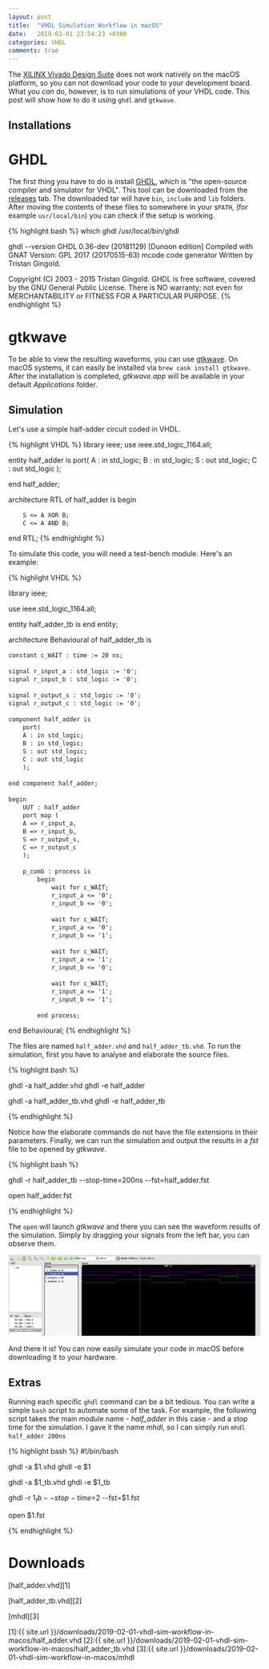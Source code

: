 ```yaml
---
layout: post
title:  "VHDL Simulation Workflow in macOS"
date:   2019-02-01 23:54:23 +0300
categories: VHDL
comments: true
---
```


The [XILINX Vivado Design Suite](https://www.xilinx.com/products/design-tools/vivado.html) does not work natively on the macOS platform, so you can not download your code to your development board. What you _can_ do, however, is to run simulations of your VHDL code. This post will show how to do it using `ghdl` and `gtkwave`.

## Installations

# GHDL

The first thing you have to do is install [GHDL](https://github.com/ghdl/ghdl), which is "the open-source compiler and simulator for VHDL". This tool can be downloaded from the [releases](https://github.com/ghdl/ghdl/releases) tab. The downloaded tar will have `bin`, `include` and `lib` folders. After moving the contents of these files to somewhere in your `$PATH`, (for example `usr/local/bin`) you can check if the setup is working.

{% highlight bash %}
which ghdl
/usr/local/bin/ghdl

ghdl --version
GHDL 0.36-dev (20181129) [Dunoon edition]
 Compiled with GNAT Version: GPL 2017 (20170515-63)
 mcode code generator
Written by Tristan Gingold.

Copyright (C) 2003 - 2015 Tristan Gingold.
GHDL is free software, covered by the GNU General Public License.  There is NO
warranty; not even for MERCHANTABILITY or FITNESS FOR A PARTICULAR PURPOSE.
{% endhighlight %}

# gtkwave

To be able to view the resulting waveforms, you can use [gtkwave](http://gtkwave.sourceforge.net). On macOS systems, it can easily be installed via `brew cask install gtkwave`. After the installation is completed, _gtkwave.app_ will be available in your default _Applications_ folder.

## Simulation

Let's use a simple half-adder circuit coded in VHDL.

{% highlight VHDL %}
library ieee;
use ieee.std_logic_1164.all;

entity half_adder is
    port(
    A : in std_logic;
    B : in std_logic;
    S : out std_logic;
    C : out std_logic
    );

end half_adder;

architecture RTL of half_adder is
    begin

        S <= A XOR B;
        C <= A AND B;

end RTL;
{% endhighlight %}

To simulate this code, you will need a test-bench module. Here's an example:

{% highlight VHDL %}

library ieee;

use ieee.std_logic_1164.all;

entity half_adder_tb is
end entity;

architecture Behavioural of half_adder_tb is

    constant c_WAIT : time := 20 ns;

    signal r_input_a : std_logic := '0';
    signal r_input_b : std_logic := '0';

    signal r_output_s : std_logic := '0';
    signal r_output_c : std_logic := '0';

    component half_adder is
        port(
        A : in std_logic;
        B : in std_logic;
        S : out std_logic;
        C : out std_logic
        );

    end component half_adder;

    begin
        UUT : half_adder
        port map (
        A => r_input_a,
        B => r_input_b,
        S => r_output_s,
        C => r_output_c
        );

        p_comb : process is
            begin
                wait for c_WAIT;
                r_input_a <= '0';
                r_input_b <= '0';

                wait for c_WAIT;
                r_input_a <= '0';
                r_input_b <= '1';

                wait for c_WAIT;
                r_input_a <= '1';
                r_input_b <= '0';

                wait for c_WAIT;
                r_input_a <= '1';
                r_input_b <= '1';

            end process;

end Behavioural;
{% endhighlight %}

The files are named `half_adder.vhd` and `half_adder_tb.vhd`. To run the simulation, first you have to analyse and elaborate the source files.

{% highlight bash %}

ghdl -a half_adder.vhd
ghdl -e half_adder

ghdl -a half_adder_tb.vhd
ghdl -e half_adder_tb

{% endhighlight %}

Notice how the elaborate commands do not have the file extensions in their parameters. Finally, we can run the simulation and output the results in a _fst_ file to be opened by _gtkwave_.

{% highlight bash %}

ghdl -r half_adder_tb --stop-time=200ns  --fst=half_adder.fst

open half_adder.fst

{% endhighlight %}

The `open` will launch _gtkwave_ and there you can see the waveform results of the simulation. Simply by dragging your signals from the left bar, you can observe them.

![Screenshot.](/assets/2019-02-01-vhdl-sim-workflow-in-macos/ss0.png)

And there it is! You can now easily simulate your code in macOS before downloading it to your hardware.

## Extras

Running each specific `ghdl` command can be a bit tedious. You can write a simple `bash` script to automate some of the task. For example, the following script takes the main module name - _half_adder_ in this case - and a stop time for the simulation. I gave it the name _mhdl_, so I can simply run `mhdl half_adder 200ns`

{% highlight bash %}
#!/bin/bash

ghdl -a $1.vhd
ghdl -e $1

ghdl -a $1_tb.vhd
ghdl -e $1_tb

ghdl -r $1_tb --stop-time=$2 --fst=$1.fst

open $1.fst

{% endhighlight %}

# Downloads

[half_adder.vhd][1]


[half_adder_tb.vhd][2]

[mhdl][3]

[1]:{{ site.url }}/downloads/2019-02-01-vhdl-sim-workflow-in-macos/half_adder.vhd
[2]:{{ site.url }}/downloads/2019-02-01-vhdl-sim-workflow-in-macos/half_adder_tb.vhd
[3]:{{ site.url }}/downloads/2019-02-01-vhdl-sim-workflow-in-macos/mhdl
